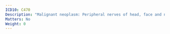 ```yaml
---
ICD10: C470
Description: "Malignant neoplasm: Peripheral nerves of head, face and neck"
Matters: No
Weight: 0
---
```



